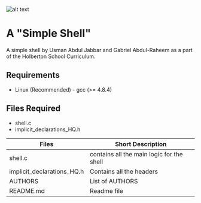![alt text](https://www.geeksultd.com/wp-content/uploads/2020/04/Simple-Shell-Logo.png "Logo")

# A "Simple Shell"
A simple shell by Usman Abdul Jabbar and Gabriel Abdul-Raheem as a part of the Holberton School Curriculum.

## Requirements
- Linux (Recommended) - gcc (>= 4.8.4)

## Files Required
- shell.c
- implicit_declarations_HQ.h

| Files | Short Description |
| --- | --- |
| shell.c | contains all the main logic for the shell |
| implicit_declarations_HQ.h | Contains all the headers |
| AUTHORS | List of AUTHORS |
| README.md | Readme file |

